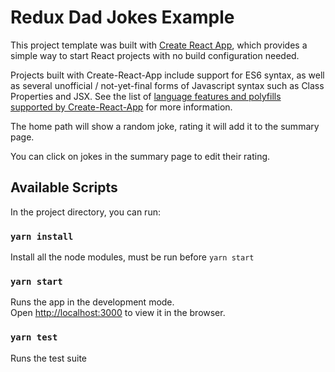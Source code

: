 # Redux Dad Jokes Example

This project template was built with [Create React App](https://github.com/facebookincubator/create-react-app), which provides a simple way to start React projects with no build configuration needed.

Projects built with Create-React-App include support for ES6 syntax, as well as several unofficial / not-yet-final forms of Javascript syntax such as Class Properties and JSX.  See the list of [language features and polyfills supported by Create-React-App](https://github.com/facebookincubator/create-react-app/blob/master/packages/react-scripts/template/README.md#supported-language-features-and-polyfills) for more information.

The home path will show a random joke, rating it will add it to the summary page.

You can click on jokes in the summary page to edit their rating.

## Available Scripts

In the project directory, you can run:

### `yarn install`

Install all the node modules, must be run before `yarn start`

### `yarn start`

Runs the app in the development mode.<br>
Open [http://localhost:3000](http://localhost:3000) to view it in the browser.



### `yarn test`

Runs the test suite


